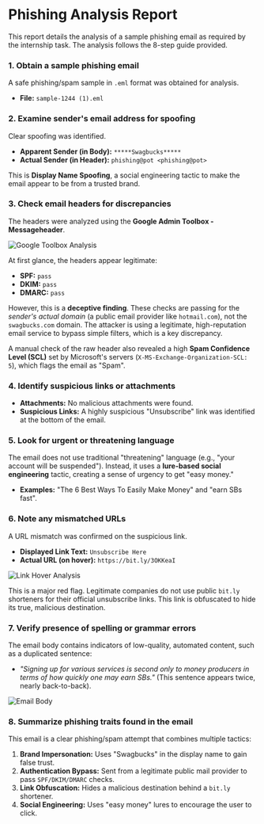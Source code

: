 # Phishing Analysis Report

This report details the analysis of a sample phishing email as required by the internship task. The analysis follows the 8-step guide provided.

### 1. Obtain a sample phishing email
A safe phishing/spam sample in `.eml` format was obtained for analysis.
* **File:** `sample-1244 (1).eml`

### 2. Examine sender's email address for spoofing
Clear spoofing was identified.
* **Apparent Sender (in Body):** `*****Swagbucks*****`
* **Actual Sender (in Header):** `phishing@pot <phishing@pot>`

This is **Display Name Spoofing**, a social engineering tactic to make the email appear to be from a trusted brand.

### 3. Check email headers for discrepancies
The headers were analyzed using the **Google Admin Toolbox - Messageheader**.

![Google Toolbox Analysis](screenshots/1_google_toolbox.png)

At first glance, the headers appear legitimate:
* **SPF:** `pass`
* **DKIM:** `pass`
* **DMARC:** `pass`

However, this is a **deceptive finding**. These checks are passing for the *sender's actual domain* (a public email provider like `hotmail.com`), not the `swagbucks.com` domain. The attacker is using a legitimate, high-reputation email service to bypass simple filters, which is a key discrepancy.

A manual check of the raw header also revealed a high **Spam Confidence Level (SCL)** set by Microsoft's servers (`X-MS-Exchange-Organization-SCL: 5`), which flags the email as "Spam".

### 4. Identify suspicious links or attachments
* **Attachments:** No malicious attachments were found.
* **Suspicious Links:** A highly suspicious "Unsubscribe" link was identified at the bottom of the email.

### 5. Look for urgent or threatening language
The email does not use traditional "threatening" language (e.g., "your account will be suspended"). Instead, it uses a **lure-based social engineering** tactic, creating a sense of urgency to get "easy money."
* **Examples:** "The 6 Best Ways To Easily Make Money" and "earn SBs fast".

### 6. Note any mismatched URLs
A URL mismatch was confirmed on the suspicious link.
* **Displayed Link Text:** `Unsubscribe Here`
* **Actual URL (on hover):** `https://bit.ly/3OKKeaI`

![Link Hover Analysis](screenshots/3_link_hover.png)

This is a major red flag. Legitimate companies do not use public `bit.ly` shorteners for their official unsubscribe links. This link is obfuscated to hide its true, malicious destination.

### 7. Verify presence of spelling or grammar errors
The email body contains indicators of low-quality, automated content, such as a duplicated sentence:
* *"Signing up for various services is second only to money producers in terms of how quickly one may earn SBs."* (This sentence appears twice, nearly back-to-back).

![Email Body](screenshots/2_email_body.png)

### 8. Summarize phishing traits found in the email
This email is a clear phishing/spam attempt that combines multiple tactics:
1.  **Brand Impersonation:** Uses "Swagbucks" in the display name to gain false trust.
2.  **Authentication Bypass:** Sent from a legitimate public mail provider to pass `SPF/DKIM/DMARC` checks.
3.  **Link Obfuscation:** Hides a malicious destination behind a `bit.ly` shortener.
4.  **Social Engineering:** Uses "easy money" lures to encourage the user to click.
